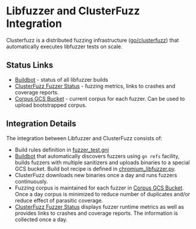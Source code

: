 # Libfuzzer and ClusterFuzz Integration

Clusterfuzz is a distributed fuzzing infrastructure 
([go/clusterfuzz](https://goto.google.com/clusterfuzz)) that automatically
executes libfuzzer tests on scale.

## Status Links

* [Buildbot] - status of all libfuzzer builds
* [ClusterFuzz Fuzzer Status] - fuzzing metrics, links to crashes and coverage 
reports.
* [Corpus GCS Bucket] - current corpus for each fuzzer. Can be used to upload
bootstrapped corpus.

## Integration Details

The integration between Libfuzzer and ClusterFuzz consists of:

* Build rules definition in [fuzzer_test.gni]
* [Buildbot] that automatically discovers fuzzers using `gn refs` facility, 
builds fuzzers with multiple sanitizers and uploads binaries to a special
GCS bucket. Build bot recipe is defined in [chromium_libfuzzer.py].
* ClusterFuzz downloads new binaries once a day and runs fuzzers continuously.
* Fuzzing corpus is maintained for each fuzzer in [Corpus GCS Bucket]. Once a day
corpus is minimized to reduce number of duplicates and/or reduce effect of 
parasitic coverage. 
* [ClusterFuzz Fuzzer Status] displays fuzzer runtime 
metrics as well as provides links to crashes and coverage reports. The information
is collected once a day.


[Buildbot]: https://goto.google.com/libfuzzer-clusterfuzz-buildbot
[fuzzer_test.gni]: https://code.google.com/p/chromium/codesearch#chromium/src/testing/libfuzzer/fuzzer_test.gni
[chromium_libfuzzer.py]: https://code.google.com/p/chromium/codesearch#chromium/build/scripts/slave/recipes/chromium_libfuzzer.py
[ClusterFuzz Fuzzer Status]: https://goto.google.com/libfuzzer-clusterfuzz-status
[Corpus GCS Bucket]: https://goto.google.com/libfuzzer-clusterfuzz-corpus
